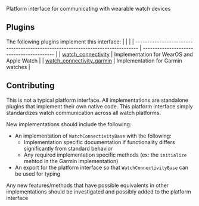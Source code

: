 Platform interface for communicating with wearable watch devices

## Plugins
The following plugins implement this interface:
|                                                                                 |                                           |
| ------------------------------------------------------------------------------- | ----------------------------------------- |
| [watch_connectivity](https://pub.dev/packages/watch_connectivity)               | Implementation for WearOS and Apple Watch |
| [watch_connectivity_garmin](https://pub.dev/packages/watch_connectivity_garmin) | Implementation for Garmin watches         |

## Contributing
This is not a typical platform interface. All implementations are standalone plugins that implement their own native code. This platform interface simply standardizes watch communication across all watch platforms.

New implementations should include the following:
- An implementation of `WatchConnectivityBase` with the following:
  - Implementation specific documentation if functionality differs significantly from standard behavior
  - Any required implementation specific methods (ex: the `initialize` mehtod in the Garmin implementation)
- An export for the platform interface so that `WatchConnectivityBase` can be used for typing


Any new features/methods that have possible equivalents in other implementations should be investigated and possibly added to the platform interface